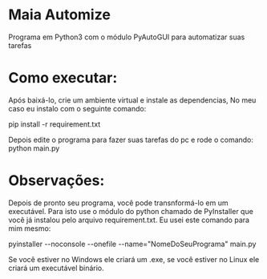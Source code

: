 # Maia Automize
Programa em Python3 com o módulo PyAutoGUI para automatizar suas tarefas 

# Como executar:
Após baixá-lo, crie um ambiente virtual e instale as dependencias,
No meu caso eu instalo com o seguinte comando: 

pip install -r requirement.txt

Depois edite o programa para fazer suas tarefas do pc e rode o comando:
python main.py


# Observações:
Depois de pronto seu programa, você pode transnformá-lo em um executável. 
Para isto use o módulo do python chamado de PyInstaller que você já instalou pelo arquivo requirement.txt.
Eu usei este comando para mim mesmo:

pyinstaller --noconsole --onefile --name="NomeDoSeuPrograma" main.py


Se você estiver no Windows ele criará um .exe, se você estiver no Linux ele criará um executável binário.
 
